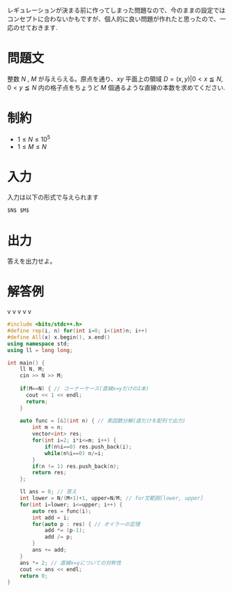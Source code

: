 レギュレーションが決まる前に作ってしまった問題なので、今のままの設定ではコンセプトに合わないかもですが、個人的に良い問題が作れたと思ったので、一応のせておきます.

# 問題文
整数 $N$ , $M$ が与えらえる。原点を通り、$xy$ 平面上の領域 $D={(x, y)|0<x≦N, 0<y≦N}$ 内の格子点をちょうど $M$ 個通るような直線の本数を求めてください.

# 制約
- $1 \leq N \leq 10^5$
- $1 \leq M \leq N$

# 入力
入力は以下の形式で与えられます
```md
$N$ $M$
```

# 出力
答えを出力せよ。

# 解答例
v v v v v


















```cpp
#include <bits/stdc++.h>
#define rep(i, n) for(int i=0; i<(int)n; i++)
#define All(x) x.begin(), x.end()
using namespace std;
using ll = long long;

int main() {
    ll N, M;
    cin >> N >> M;
    
    if(M==N) { // コーナーケース(直線x=yだけの1本)
      cout << 1 << endl;
      return;
    }
    
    auto func = [&](int n) { // 素因数分解(底だけを配列で出力)
        int m = n;
        vector<int> res;
        for(int i=2; i*i<=m; i++) {
            if(n%i==0) res.push_back(i);
            while(n%i==0) n/=i;
        }
        if(n != 1) res.push_back(n);
        return res;
    };

    ll ans = 0; // 答え
    int lower = N/(M+1)+1, upper=N/M; // for文範囲[lower, upper]
    for(int i=lower; i<=upper; i++) {
        auto res = func(i);
        int add = i;
        for(auto p : res) { // オイラーの定理
            add *= (p-1);
            add /= p;
        }
        ans += add;
    }
    ans *= 2; // 直線x=yについての対称性
    cout << ans << endl;
    return 0;
}
```
